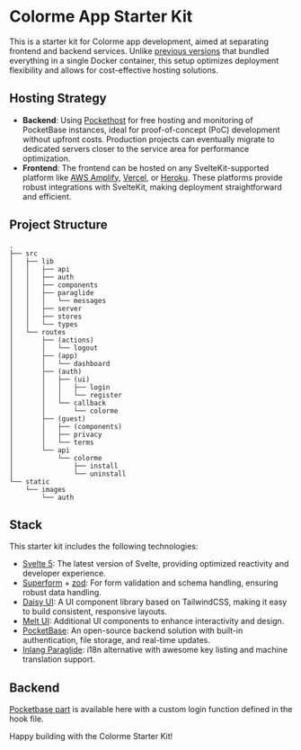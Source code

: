 # Colorme App Starter Kit

This is a starter kit for Colorme app development, aimed at separating frontend and backend services. Unlike [previous versions](https://github.com/TheKinng96/sveltekit-pocketbase-starter) that bundled everything in a single Docker container, this setup optimizes deployment flexibility and allows for cost-effective hosting solutions.

## Hosting Strategy

- **Backend**: Using [Pockethost](https://pockethost.io/) for free hosting and monitoring of PocketBase instances, ideal for proof-of-concept (PoC) development without upfront costs. Production projects can eventually migrate to dedicated servers closer to the service area for performance optimization.
- **Frontend**: The frontend can be hosted on any SvelteKit-supported platform like [AWS Amplify](https://aws.amazon.com/amplify/), [Vercel](https://vercel.com/), or [Heroku](https://www.heroku.com/). These platforms provide robust integrations with SvelteKit, making deployment straightforward and efficient.

## Project Structure

```plaintext
.
├── src
│   ├── lib
│   │   ├── api
│   │   ├── auth
│   │   ├── components
│   │   ├── paraglide
│   │   │   └── messages
│   │   ├── server
│   │   ├── stores
│   │   └── types
│   └── routes
│       ├── (actions)
│       │   └── logout
│       ├── (app)
│       │   └── dashboard
│       ├── (auth)
│       │   ├── (ui)
│       │   │   ├── login
│       │   │   └── register
│       │   └── callback
│       │       └── colorme
│       ├── (guest)
│       │   ├── (components)
│       │   ├── privacy
│       │   └── terms
│       └── api
│           └── colorme
│               ├── install
│               └── uninstall
└── static
    └── images
        └── auth
```

## Stack

This starter kit includes the following technologies:

- [Svelte 5](https://svelte.dev/): The latest version of Svelte, providing optimized reactivity and developer experience.
- [Superform](https://superforms.dev/) + [zod](https://zod.dev/): For form validation and schema handling, ensuring robust data handling.
- [Daisy UI](https://daisyui.com/): A UI component library based on TailwindCSS, making it easy to build consistent, responsive layouts.
- [Melt UI](https://melt-ui.com/): Additional UI components to enhance interactivity and design.
- [PocketBase](https://pocketbase.io/): An open-source backend solution with built-in authentication, file storage, and real-time updates.
- [Inlang Paraglide](https://inlang.com/m/gerre34r/library-inlang-paraglideJs): i18n alternative with awesome key listing and machine translation support.

## Backend

[Pocketbase part](https://github.com/TheKinng96/pocketbase-sveltekit-starter) is available here with a custom login function defined in the hook file.

Happy building with the Colorme Starter Kit!
